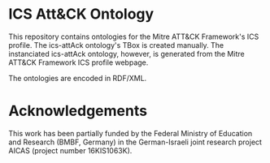 # ICS Att&CK Ontology
This repository contains ontologies for the Mitre ATT&CK Framework's ICS profile.
The ics-attAck ontology's TBox is created manually.
The instanciated ics-attAck ontology, however, is generated from the Mitre ATT&CK Framework ICS profile webpage.

The ontologies are encoded in RDF/XML.

# Acknowledgements
This work has been partially funded by the Federal Ministry of Education and Research (BMBF, Germany) in the German-Israeli joint research project AICAS (project number 16KIS1063K).
